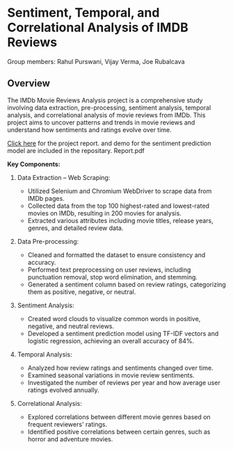 # Sentiment, Temporal, and Correlational Analysis of IMDB Reviews
<h>Group members: Rahul Purswani, Vijay Verma, Joe Rubalcava<h><br>
## Overview
The IMDb Movie Reviews Analysis project is a comprehensive study involving data extraction, pre-processing, sentiment analysis, temporal analysis, and correlational analysis of movie reviews from IMDb. This project aims to uncover patterns and trends in movie reviews and understand how sentiments and ratings evolve over time.</br>

[Click here](https://github.com/rahul-purswani/imdb-reviews-analysis/blob/main/Report.pdf) for the project report. and demo for the sentiment prediction model are included in the repositary. Report.pdf


<b>Key Components:</b>
1. Data Extraction – Web Scraping:
   - Utilized Selenium and Chromium WebDriver to scrape data from IMDb pages.
   - Collected data from the top 100 highest-rated and lowest-rated movies on IMDb, resulting in 200 movies for analysis.
   - Extracted various attributes including movie titles, release years, genres, and detailed review data.
     
2. Data Pre-processing:
   - Cleaned and formatted the dataset to ensure consistency and accuracy.
   - Performed text preprocessing on user reviews, including punctuation removal, stop word elimination, and stemming.
   - Generated a sentiment column based on review ratings, categorizing them as positive, negative, or neutral.

3. Sentiment Analysis:
   - Created word clouds to visualize common words in positive, negative, and neutral reviews.
   - Developed a sentiment prediction model using TF-IDF vectors and logistic regression, achieving an overall accuracy of 84%.

4. Temporal Analysis:
   - Analyzed how review ratings and sentiments changed over time.
   - Examined seasonal variations in movie review sentiments.
   - Investigated the number of reviews per year and how average user ratings evolved annually.

5. Correlational Analysis:
   - Explored correlations between different movie genres based on frequent reviewers' ratings.
   - Identified positive correlations between certain genres, such as horror and adventure movies.
